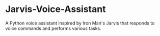 # Jarvis-Voice-Assistant
A Python voice assistant inspired by Iron Man's Jarvis that responds to voice commands and performs various tasks.
